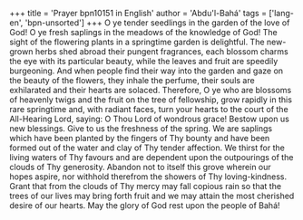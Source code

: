 +++
title = 'Prayer bpn10151 in English'
author = 'Abdu'l-Bahá'
tags = ['lang-en', 'bpn-unsorted']
+++
O ye tender seedlings in the garden of the love of God!
O ye fresh saplings in the meadows of the knowledge of God!
The sight of the flowering plants in a springtime garden is delightful. The new-grown herbs shed abroad their pungent fragrances, each blossom charms the eye with its particular beauty, while the leaves and fruit are speedily burgeoning. And when people find their way into the garden and gaze on the beauty of the flowers, they inhale the perfume, their souls are exhilarated and their hearts are solaced. Therefore, O ye who are blossoms of heavenly twigs and the fruit on the tree of fellowship, grow rapidly in this rare springtime and, with radiant faces, turn your hearts to the court of the All-Hearing Lord, saying:
O Thou Lord of wondrous grace!
Bestow upon us new blessings. Give to us the freshness of the spring. We are saplings which have been planted by the fingers of Thy bounty and have been formed out of the water and clay of Thy tender affection. We thirst for the living waters of Thy favours and are dependent upon the outpourings of the clouds of Thy generosity. Abandon not to itself this grove wherein our hopes aspire, nor withhold therefrom the showers of Thy loving-kindness. Grant that from the clouds of Thy mercy may fall copious rain so that the trees of our lives may bring forth fruit and we may attain the most cherished desire of our hearts.
May the glory of God rest upon the people of Bahá!
